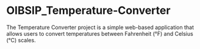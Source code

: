 # OIBSIP_Temperature-Converter
The Temperature Converter project is a simple web-based application that allows users to convert temperatures between Fahrenheit (°F) and Celsius (°C) scales. 
